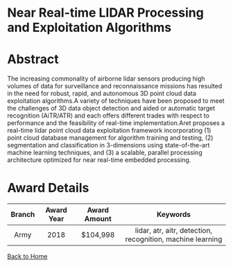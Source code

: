 
Near Real-time LIDAR Processing and Exploitation Algorithms
===========================================================

# Abstract


The increasing commonality of airborne lidar sensors producing high volumes of data for surveillance and reconnaissance missions has resulted in the need for robust, rapid, and autonomous 3D point cloud data exploitation algorithms.A variety of techniques have been proposed to meet the challenges of 3D data object detection and aided or automatic target recognition (AiTR/ATR) and each offers different trades with respect to performance and the feasibility of real-time implementation.Aret proposes a real-time lidar point cloud data exploitation framework incorporating (1) point cloud database management for algorithm training and testing, (2) segmentation and classification in 3-dimensions using state-of-the-art machine learning techniques, and (3) a scalable, parallel processing architecture optimized for near real-time embedded processing.  

# Award Details

|Branch|Award Year|Award Amount|Keywords|
| :---: | :---: | :---: | :---: |
|Army|2018|$104,998|lidar, atr, aitr, detection, recognition, machine learning|
  
  


[Back to Home](https://github.com/chrischow/dod_sbir_awards#1011)